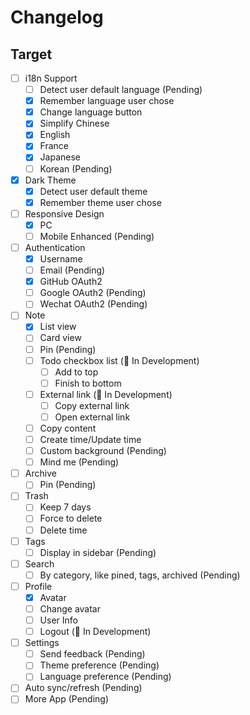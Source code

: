 # Changelog

## Target

- [ ] i18n Support
  - [ ] Detect user default language (Pending)
  - [x] Remember language user chose
  - [x] Change language button
  - [x] Simplify Chinese
  - [x] English
  - [x] France
  - [x] Japanese
  - [ ] Korean (Pending)
- [x] Dark Theme
  - [x] Detect user default theme
  - [x] Remember theme user chose
- [ ] Responsive Design
  - [x] PC
  - [ ] Mobile Enhanced (Pending)
- [ ] Authentication
  - [x] Username
  - [ ] Email (Pending)
  - [x] GitHub OAuth2
  - [ ] Google OAuth2 (Pending)
  - [ ] Wechat OAuth2 (Pending)
- [ ] Note
  - [x] List view
  - [ ] Card view
  - [ ] Pin (Pending)
  - [ ] Todo checkbox list (🚀 In Development)
    - [ ] Add to top
    - [ ] Finish to bottom
  - [ ] External link (🚀 In Development)
    - [ ] Copy external link
    - [ ] Open external link
  - [ ] Copy content
  - [ ] Create time/Update time
  - [ ] Custom background (Pending)
  - [ ] Mind me (Pending)
- [ ] Archive
  - [ ] Pin (Pending)
- [ ] Trash
  - [ ] Keep 7 days
  - [ ] Force to delete
  - [ ] Delete time
- [ ] Tags
  - [ ] Display in sidebar (Pending)
- [ ] Search
  - [ ] By category, like pined, tags, archived (Pending)
- [ ] Profile
  - [x] Avatar
  - [ ] Change avatar
  - [ ] User Info
  - [ ] Logout (🚀 In Development)
- [ ] Settings
  - [ ] Send feedback (Pending)
  - [ ] Theme preference (Pending)
  - [ ] Language preference (Pending)
- [ ] Auto sync/refresh (Pending)
- [ ] More App (Pending)
